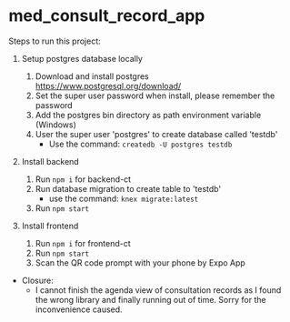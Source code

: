 # med_consult_record_app

Steps to run this project:

1. Setup postgres database locally
    1. Download and install postgres https://www.postgresql.org/download/
    2. Set the super user password when install, please remember the password
    3. Add the postgres bin directory as path environment variable (Windows)
    4. User the super user 'postgres' to create database called 'testdb'
        - Use the command: `createdb -U postgres testdb`
      
2. Install backend
    1. Run `npm i` for backend-ct
    2. Run database migration to create table to 'testdb'  
        - use the command: `knex migrate:latest`
    3. Run `npm start`
3. Install frontend
    1. Run `npm i` for frontend-ct
    2. Run `npm start`
    3. Scan the QR code prompt with your phone by Expo App

- Closure:
    - I cannot finish the agenda view of consultation records as I found the wrong library and finally running out of time. Sorry for the inconvenience caused.
